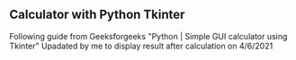 ## Calculator with Python Tkinter
Following guide from Geeksforgeeks "Python | Simple GUI calculator using Tkinter"
Upadated by me to display result after calculation on 4/6/2021
